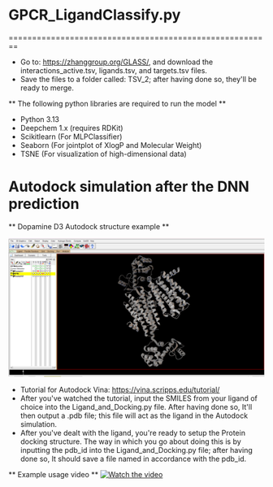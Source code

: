 # GPCR_LigandClassify.py

========================================================

* Go to: https://zhanggroup.org/GLASS/, and download the interactions_active.tsv, ligands.tsv, and targets.tsv files.
* Save the files to a folder called: TSV_2; after having done so, they'll be ready to merge. 

** The following python libraries are required to run the model **

* Python 3.13
* Deepchem 1.x (requires RDKit)
* Scikitlearn (For MLPClassifier)
* Seaborn (For jointplot of XlogP and Molecular Weight)
* TSNE (For visualization of high-dimensional data)

# Autodock simulation after the DNN prediction

** Dopamine D3 Autodock structure example **

![Alt text](D3_example.png)

* Tutorial for Autodock Vina: https://vina.scripps.edu/tutorial/ 
* After you've watched the tutorial, input the SMILES from your ligand of choice into the Ligand_and_Docking.py file. After having done so, It'll then output a .pdb file; this file will act as the ligand in the Autodock simulation. 
* After you've dealt with the ligand, you're ready to setup the Protein docking structure. The way in which you go about doing this is by inputting the pdb_id into the Ligand_and_Docking.py file; after having done so, It should save a file named in accordance with the pdb_id. 

** Example usage video ** 
[![Watch the video](https://img.youtube.com/vi/uZVWAX8F8qI/maxresdefault.jpg)](https://www.youtube.com/watch?v=uZVWAX8F8qI)
